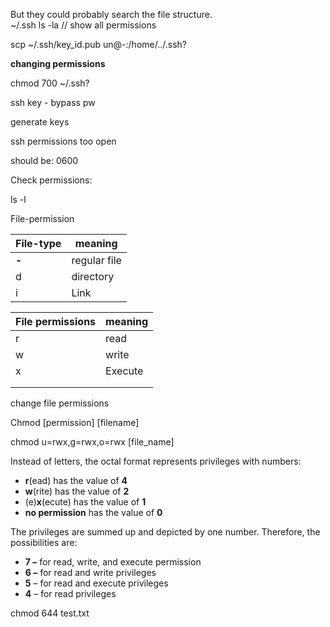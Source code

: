 But they could probably search the file structure.  
~/.ssh ls -la // show all permissions

scp ~/.ssh/key_id.pub un@-:/home/../.ssh?

**changing permissions**

chmod 700 ~/.ssh?

ssh key - bypass pw

generate keys

ssh permissions too open



should be: 0600



Check permissions: 



ls -l

<file-permission><owner><group><created-date>

File-permission

<file-type><user><group><others>

| File-type | meaning      |
| --------- | ------------ |
| **-**     | regular file |
| d         | directory    |
| i         | Link         |

| File permissions | meaning |
| ---------------- | ------- |
| r                | read    |
| w                | write   |
| x                | Execute |
|                  |         |
|                  |         |

change file permissions

Chmod [permission] [filename]

chmod u=rwx,g=rwx,o=rwx [file_name]

Instead of letters, the octal format represents privileges with numbers:

- **r**(ead) has the value of **4**
- **w**(rite) has the value of **2**
- (e)**x**(ecute) has the value of **1**
- **no permission** has the value of **0**

The privileges are summed up and depicted by one number. Therefore, the possibilities are:

- **7 –** for read, write, and execute permission
- **6 –** for read and write privileges
- **5** – for read and execute privileges
- **4** – for read privileges

chmod 644 test.txt
